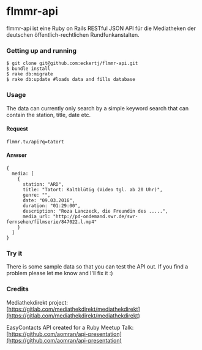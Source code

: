 # flmmr-api

flmmr-api ist eine Ruby on Rails RESTful JSON API für die Mediatheken der deutschen öffentlich-rechtlichen Rundfunkanstalten.


### Getting up and running

```
$ git clone git@github.com:eckertj/flmmr-api.git
$ bundle install
$ rake db:migrate
$ rake db:update #loads data and fills database
```

### Usage
The data can currently only search by a simple keyword search that can contain the station, title, date etc.

#### Request
```
flmmr.tv/api?q=tatort
```

#### Anwser
```
{
  media: [
    {
      station: "ARD",
      title: "Tatort: Kaltblütig (Video tgl. ab 20 Uhr)",
      genre: "",
      date: "09.03.2016",
      duration: "01:29:00",
      description: "Roza Lanczeck, die Freundin des .....",
      media_url: "http://pd-ondemand.swr.de/swr-fernsehen/filmserie/847022.l.mp4"
    }
  ]
}
```


### Try it


There is some sample data so that you can test the API out. If you find a problem please let me know and I'll fix it :)


### Credits

Mediathekdirekt project: [https://gitlab.com/mediathekdirekt/mediathekdirekt](https://gitlab.com/mediathekdirekt/mediathekdirekt)

EasyContacts API created for a Ruby Meetup Talk: [https://github.com/aomran/api-presentation](https://github.com/aomran/api-presentation)
